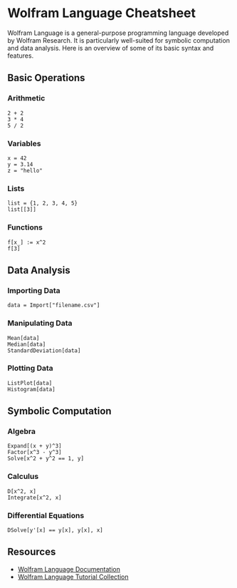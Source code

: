 # Wolfram Language Cheatsheet

Wolfram Language is a general-purpose programming language developed by Wolfram Research. It is particularly well-suited for symbolic computation and data analysis. Here is an overview of some of its basic syntax and features.

## Basic Operations

### Arithmetic
```
2 + 2
3 * 4
5 / 2
```

### Variables
```
x = 42
y = 3.14
z = "hello"
```

### Lists
```
list = {1, 2, 3, 4, 5}
list[[3]]
```

### Functions
```
f[x_] := x^2
f[3]
```

## Data Analysis

### Importing Data
```
data = Import["filename.csv"]
```

### Manipulating Data
```
Mean[data]
Median[data]
StandardDeviation[data]
```

### Plotting Data
```
ListPlot[data]
Histogram[data]
```

## Symbolic Computation

### Algebra
```
Expand[(x + y)^3]
Factor[x^3 - y^3]
Solve[x^2 + y^2 == 1, y]
```

### Calculus
```
D[x^2, x]
Integrate[x^2, x]
```

### Differential Equations
```
DSolve[y'[x] == y[x], y[x], x]
```

## Resources

- [Wolfram Language Documentation](https://www.wolfram.com/language/)
- [Wolfram Language Tutorial Collection](https://www.wolfram.com/language/elementary-introduction/)